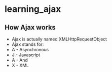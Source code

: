 # learning_ajax

## How Ajax works

* Ajax is actually named XMLHttpRequestObject
* Ajax stands for: 
* A - Asynchronous
* J - Javascript
* A - And
* X - XML

